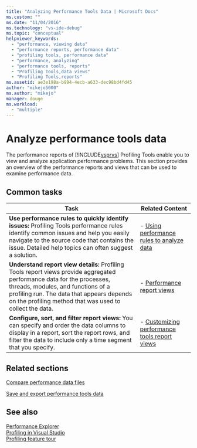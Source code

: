 ```yaml
---
title: "Analyzing Performance Tools Data | Microsoft Docs"
ms.custom: ""
ms.date: "11/04/2016"
ms.technology: "vs-ide-debug"
ms.topic: "conceptual"
helpviewer_keywords: 
  - "performance, viewing data"
  - "performance reports, performance data"
  - "profiling tools, performance data"
  - "performance, analyzing"
  - "performance tools, reports"
  - "Profiling Tools,data views"
  - "Profiling Tools,reports"
ms.assetid: ae3e198a-b994-4ecb-a633-dec98bd4fd45
author: "mikejo5000"
ms.author: "mikejo"
manager: douge
ms.workload: 
  - "multiple"
---
```

# Analyze performance tools data
The performance reports of [!INCLUDE[vsprvs](../code-quality/includes/vsprvs_md.md)] Profiling Tools enable you to view and analyze application performance problems. This section provides an overview of the performance reports and views that can be used to examine performance data.  
  
## Common tasks  
  
|Task|Related Content|  
|----------|---------------------|  
|**Use performance rules to quickly identify issues:** Profiling Tools performance rules identify common issues and help you easily navigate to the source code that contains the issue. Detailed help topics can often suggest a solution.|-   [Using performance rules to analyze data](../profiling/using-performance-rules-to-analyze-data.md)|  
|**Understand report view details:** Profiling Tools report views provide aggregated performance data for the processes, threads, modules, and functions of a profiling run. The data that appears depends on the profiling method that was used to collect the data.|-   [Performance report views](../profiling/performance-report-views.md)|  
|**Configure, sort, and filter report views:** You can specify and order the data columns to display in a report, sort the report rows, and filter the data to include only a time segment that you specify.|-   [Customizing performance tools report views](../profiling/customizing-performance-tools-report-views.md)|  
  
## Related sections  
 [Compare performance data files](../profiling/comparing-performance-data-files.md)  
  
 [Save and export performance tools data](../profiling/saving-and-exporting-performance-tools-data.md)  
  
## See also  
 [Performance Explorer](../profiling/performance-explorer.md)  
 [Profiling in Visual Studio](../profiling/index.md)  
 [Profiling feature tour](../profiling/profiling-feature-tour.md)